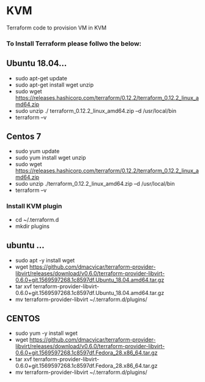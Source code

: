 # KVM
Terraform code to provision VM in KVM


### To Install Terraform please follwo the below: #### 

## Ubuntu 18.04...

* sudo apt-get update
* sudo apt-get install wget unzip
* sudo wget https://releases.hashicorp.com/terraform/0.12.2/terraform_0.12.2_linux_amd64.zip
* sudo unzip ./ terraform_0.12.2_linux_amd64.zip –d /usr/local/bin
* terraform –v

## Centos 7

* sudo yum update
* sudo yum install wget unzip
* sudo wget https://releases.hashicorp.com/terraform/0.12.2/terraform_0.12.2_linux_amd64.zip
* sudo unzip ./terraform_0.12.2_linux_amd64.zip –d /usr/local/bin
* terraform –v

### Install KVM plugin #####

* cd ~/.terraform.d
* mkdir plugins

## ubuntu ...

* sudo apt -y install wget
* wget https://github.com/dmacvicar/terraform-provider-libvirt/releases/download/v0.6.0/terraform-provider-libvirt-0.6.0+git.1569597268.1c8597df.Ubuntu_18.04.amd64.tar.gz
* tar xvf terraform-provider-libvirt-0.6.0+git.1569597268.1c8597df.Ubuntu_18.04.amd64.tar.gz
* mv terraform-provider-libvirt ~/.terraform.d/plugins/

## CENTOS

* sudo yum -y install wget
* wget https://github.com/dmacvicar/terraform-provider-libvirt/releases/download/v0.6.0/terraform-provider-libvirt-0.6.0+git.1569597268.1c8597df.Fedora_28.x86_64.tar.gz
* tar xvf terraform-provider-libvirt-0.6.0+git.1569597268.1c8597df.Fedora_28.x86_64.tar.gz
* mv terraform-provider-libvirt ~/.terraform.d/plugins/
  
